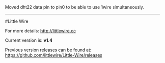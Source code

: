 Moved dht22 data pin to pin0 to be able to use 1wire simultaneously.

---

#Little Wire

For more details: <http://littlewire.cc>

Current version is: **v1.4**

Previous version releases can be found at: <https://github.com/littlewire/Little-Wire/releases>

